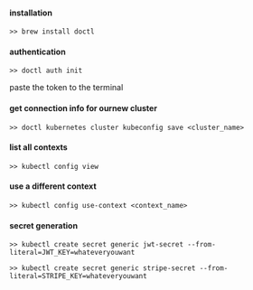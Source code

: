 #### installation

```
>> brew install doctl
```

#### authentication

```
>> doctl auth init
```
paste the token to the terminal

#### get connection info for ournew cluster

```
>> doctl kubernetes cluster kubeconfig save <cluster_name>
```

#### list all contexts

```
>> kubectl config view
```

#### use a different context

```
>> kubectl config use-context <context_name>
```


#### secret generation

```
>> kubectl create secret generic jwt-secret --from-literal=JWT_KEY=whateveryouwant
```

```
>> kubectl create secret generic stripe-secret --from-literal=STRIPE_KEY=whateveryouwant
```